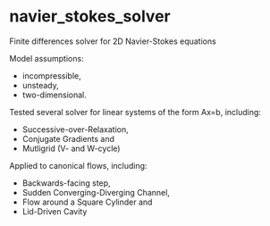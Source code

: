 # navier_stokes_solver
Finite differences solver for 2D Navier-Stokes equations

Model assumptions:
- incompressible,
- unsteady,
- two-dimensional.



Tested several solver for linear systems of the form Ax=b, including:
- Successive-over-Relaxation,
- Conjugate Gradients and
- Mutligrid (V- and W-cycle)

Applied to canonical flows, including:
- Backwards-facing step,
- Sudden Converging-Diverging Channel,
- Flow around a Square Cylinder and
- Lid-Driven Cavity
